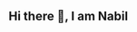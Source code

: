 ## Hi there 👋, I am Nabil

<!--
A passionate Data Analyst from USA.


- 🔭 I’m currently working on multiple projects.
- 🌱 I’m currently learning **Advanced Machine Learning Techniques**
- 👯 I’m looking to collaborate on **Data Analysis and Machine Learning Projects**
- 💬 Ask me about **Python, Machine Learning, Data Analysis, and Visualization**
- 📫 How to reach me: **[nabilmomin1989@gmail.com]**



-->
